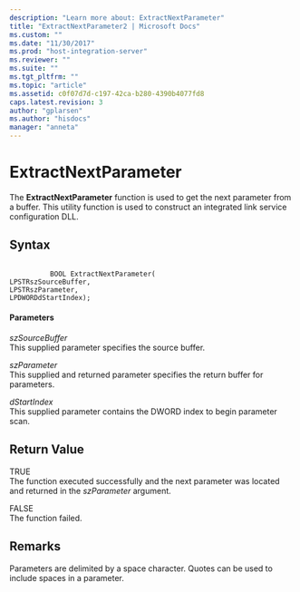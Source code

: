 ```yaml
---
description: "Learn more about: ExtractNextParameter"
title: "ExtractNextParameter2 | Microsoft Docs"
ms.custom: ""
ms.date: "11/30/2017"
ms.prod: "host-integration-server"
ms.reviewer: ""
ms.suite: ""
ms.tgt_pltfrm: ""
ms.topic: "article"
ms.assetid: c0f07d7d-c197-42ca-b280-4390b4077fd8
caps.latest.revision: 3
author: "gplarsen"
ms.author: "hisdocs"
manager: "anneta"
---
```

# ExtractNextParameter
The **ExtractNextParameter** function is used to get the next parameter from a buffer. This utility function is used to construct an integrated link service configuration DLL.  
  
## Syntax  
  
```  
  
          BOOL ExtractNextParameter(   
LPSTRszSourceBuffer,  
LPSTRszParameter,  
LPDWORDdStartIndex);  
```  
  
#### Parameters  
 *szSourceBuffer*  
 This supplied parameter specifies the source buffer.  
  
 *szParameter*  
 This supplied and returned parameter specifies the return buffer for parameters.  
  
 *dStartIndex*  
 This supplied parameter contains the DWORD index to begin parameter scan.  
  
## Return Value  
 TRUE  
 The function executed successfully and the next parameter was located and returned in the *szParameter* argument.  
  
 FALSE  
 The function failed.  
  
## Remarks  
 Parameters are delimited by a space character. Quotes can be used to include spaces in a parameter.
